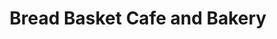 ---
title: "Bread Basket Cafe and Bakery"
url: /danville/bread-basket-cafe-and-bakery/
shop: Bäckerei
---
